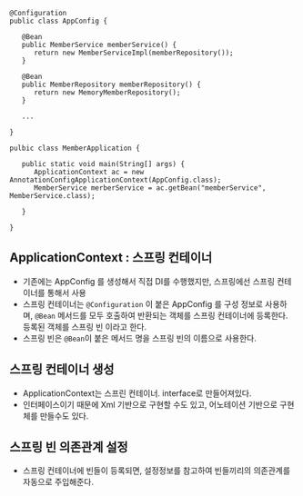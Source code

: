```
@Configuration
public class AppConfig {

   @Bean
   public MemberService memberService() {
      return new MemberServiceImpl(memberRepository());
   }
   
   @Bean
   public MemberRepository memberRepository() {
      return new MemoryMemberRepository();
   }

   ...

}
```

```
pulbic class MemberApplication {

   public static void main(String[] args) {
      ApplicationContext ac = new AnnotationConfigApplicationContext(AppConfig.class);
      MemberService merberService = ac.getBean("memberService", MemberService.class);
   
   }

}
```

## ApplicationContext : 스프링 컨테이너
 * 기존에는 AppConfig 를 생성해서 직접 DI를 수행했지만, 스프링에선 스프링 컨테이너를 통해서 사용 
 * 스프링 컨테이너는 `@Configuration` 이 붙은 AppConfig 를 구성 정보로 사용하며, `@Bean` 메서드를 모두 호출하여 반환되는 객체를 스프링 컨테이너에 등록한다. 등록된 객체를 스프링 빈 이라고 한다.
 * 스프링 빈은 `@Bean`이 붙은 메서드 명을 스프링 빈의 이름으로 사용한다. 

## 스프링 컨테이너 생성
 * ApplicationContext는 스프린 컨테이너. interface로 만들어져있다.
 * 인터페이스이기 때문에 Xml 기반으로 구현할 수도 있고, 어노테이션 기반으로 구현체를 만들수도 있다.

## 스프링 빈 의존관계 설정
 * 스프링 컨테이너에 빈들이 등록되면, 설정정보를 참고하여 빈들끼리의 의존관계를 자동으로 주입해준다.
